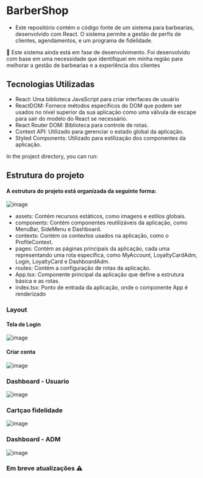 # BarberShop
- Este repositório contém o código fonte de um sistema para barbearias, desenvolvido com React. O sistema permite a gestão de perfis de clientes, agendamentos, e um programa de fidelidade.

🔨 Este sistema ainda está em fase de desenvolvimento. Foi desenvolvido com base em uma necessidade que identifiquei em minha região para melhorar a gestão de barbearias e a experiência dos clientes 

## Tecnologias Utilizadas
- React: Uma biblioteca JavaScript para criar interfaces de usuário
- ReactDOM: Fornece métodos específicos do DOM que podem ser usados no nível superior da sua aplicação como uma válvula de escape para sair do modelo do React se necessário.
- React Router DOM: Biblioteca para controle de rotas.
- Context API: Utilizado para gerenciar o estado global da aplicação.
- Styled Components: Utilizado para estilização dos componentes da aplicação.

In the project directory, you can run:

## Estrutura do projeto
#### A estrutura do projeto está organizada da seguinte forma:
![image](https://github.com/gusstavo01/BarberShop/assets/105757864/c0de5253-1fa0-426a-ae47-a6c71e5bd9d5)

- assets: Contém recursos estáticos, como imagens e estilos globais.
- components: Contém componentes reutilizáveis da aplicação, como MenuBar, SideMenu e Dashboard.
- contexts: Contém os contextos usados na aplicação, como o ProfileContext.
- pages: Contém as páginas principais da aplicação, cada uma representando uma rota específica, como MyAccount, LoyaltyCardAdm, Login, LoyaltyCard e DashboardAdm.
- routes: Contém a configuração de rotas da aplicação.
- App.tsx: Componente principal da aplicação que define a estrutura básica e as rotas.
- index.tsx: Ponto de entrada da aplicação, onde o componente App é renderizado


### Layout
#### Tela de Login
![image](https://github.com/gusstavo01/BarberShop/assets/105757864/ac6bc522-10d3-4c76-9669-8cb50b4f9f0c)

#### Criar conta
![image](https://github.com/gusstavo01/BarberShop/assets/105757864/1139d40b-fb9b-4fad-a112-f32c562e7018)

### Dashboard - Usuario
![image](https://github.com/gusstavo01/BarberShop/assets/105757864/1bedfc92-b169-4ab7-be2c-6e21c60186b3)

### Cartçao fidelidade
![image](https://github.com/gusstavo01/BarberShop/assets/105757864/06980aa1-6a9c-42e6-92e4-8ce1b574fe83)

### Dashboard - ADM

![image](https://github.com/gusstavo01/BarberShop/assets/105757864/fd984b08-202a-4e75-bdae-9f84b9e9a63e)



### Em breve atualizações ⚠️
